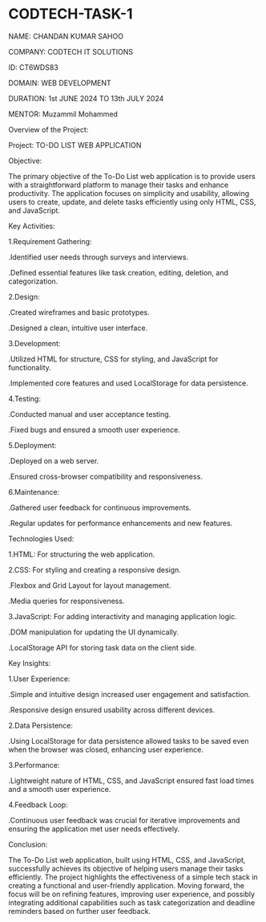 # CODTECH-TASK-1
NAME: CHANDAN KUMAR SAHOO

COMPANY: CODTECH IT SOLUTIONS

ID: CT6WDS83

DOMAIN: WEB DEVELOPMENT

DURATION: 1st JUNE 2024 TO 13th JULY 2024

MENTOR: Muzammil Mohammed


Overview of the Project:

Project: TO-DO LIST WEB APPLICATION

Objective:

The primary objective of the To-Do List web application is to provide users with a straightforward platform to manage their tasks and enhance productivity. The application focuses on simplicity and usability, allowing users to create, update, and delete tasks efficiently using only HTML, CSS, and JavaScript.



Key Activities:

1.Requirement Gathering:

 .Identified user needs through surveys and interviews.
       
 .Defined essential features like task creation, editing, deletion, and categorization.

2.Design:

 .Created wireframes and basic prototypes.
      
 .Designed a clean, intuitive user interface.

3.Development:

 .Utilized HTML for structure, CSS for styling, and JavaScript for functionality.
      
 .Implemented core features and used LocalStorage for data persistence.

4.Testing:

 .Conducted manual and user acceptance testing.
     
 .Fixed bugs and ensured a smooth user experience.

5.Deployment:

 .Deployed on a web server.
     
 .Ensured cross-browser compatibility and responsiveness.

6.Maintenance:
     
 .Gathered user feedback for continuous improvements.
 
 .Regular updates for performance enhancements and new features.

 

Technologies Used:

1.HTML: For structuring the web application.

2.CSS: For styling and creating a responsive design.

 .Flexbox and Grid Layout for layout management.
 
  .Media queries for responsiveness.

3.JavaScript: For adding interactivity and managing application logic.
           
.DOM manipulation for updating the UI dynamically.

.LocalStorage API for storing task data on the client side.



Key Insights:

1.User Experience:

 .Simple and intuitive design increased user engagement and satisfaction.
 
 .Responsive design ensured usability across different devices.
       
2.Data Persistence:

.Using LocalStorage for data persistence allowed tasks to be saved even when the browser was closed, enhancing user experience.

3.Performance:

.Lightweight nature of HTML, CSS, and JavaScript ensured fast load times and a smooth user experience.

4.Feedback Loop:

.Continuous user feedback was crucial for iterative improvements and ensuring the application met user needs effectively.



Conclusion:

The To-Do List web application, built using HTML, CSS, and JavaScript, successfully achieves its objective of helping users manage their tasks efficiently. The project highlights the effectiveness of a simple tech stack in creating a functional and user-friendly application. Moving forward, the focus will be on refining features, improving user experience, and possibly integrating additional capabilities such as task categorization and deadline reminders based on further user feedback.
